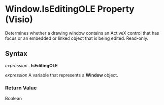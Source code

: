 
# Window.IsEditingOLE Property (Visio)

Determines whether a drawing window contains an ActiveX control that has focus or an embedded or linked object that is being edited. Read-only.


## Syntax

 _expression_ . **IsEditingOLE**

 _expression_ A variable that represents a **Window** object.


### Return Value

Boolean

